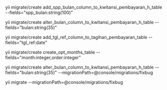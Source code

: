 yii migrate/create add_spp_bulan_column_to_kwitansi_pembayaran_h_table --fields="spp_bulan:string(100)"

yii migrate/create alter_bulan_column_to_kwitansi_pembayaran_h_table --fields="bulan:string(35)"

yii migrate/create add_tgl_ref_column_to_tagihan_pembayaran_table --fields="tgl_ref:date"

yii migrate/create create_opt_months_table --fields="month:integer,order:integer"

yii migrate/create alter_bulan_column_to_kwitansi_pembayaran_h_table --fields="bulan:string(35)" --migrationPath=@console/migrations/fixbug

yii migrate --migrationPath=@console/migrations/fixbug